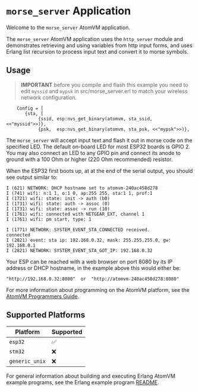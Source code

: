 # `morse_server` Application

Welcome to the `morse_server` AtomVM application.

The `morse_server` AtomVM application uses the `http_server` module and demonstrates retrieving and using variables from http input forms, and uses Erlang list recursion to process input text and convert it to morse symbols.

## Usage

> **IMPORTANT** before you compile and flash this example you need to edit `myssid` and `mypsk` in src/morse_server.erl to match your wireless network configuration.
```
    Config = [
       {sta, [
            {ssid, esp:nvs_get_binary(atomvm, sta_ssid, <<"myssid">>)},
            {psk,  esp:nvs_get_binary(atomvm, sta_psk, <<"mypsk">>)},
```

The `morse_server` will accept input text and flash it out in morse code on the specified LED.  The default on-board LED for most ESP32 boards is GPIO 2.  You may also connect an LED to any GPIO pin and connect its anode to ground with a 100 Ohm or higher (220 Ohm recommended) resistor.

When the ESP32 first boots up, at at the end of the serial output, you should see output similar to:

    I (621) NETWORK: DHCP hostname set to atomvm-240ac458d278
    I (741) wifi: n:1 1, o:1 0, ap:255 255, sta:1 1, prof:1
    I (1721) wifi: state: init -> auth (b0)
    I (1731) wifi: state: auth -> assoc (0)
    I (1731) wifi: state: assoc -> run (10)
    I (1761) wifi: connected with NETGEAR_EXT, channel 1
    I (1761) wifi: pm start, type: 1

    I (1771) NETWORK: SYSTEM_EVENT_STA_CONNECTED received.
    connected
    I (2821) event: sta ip: 192.168.0.32, mask: 255.255.255.0, gw: 192.168.0.1
    I (2821) NETWORK: SYSTEM_EVENT_STA_GOT_IP: 192.168.0.32

Your ESP can be reached with a web browser on port 8080 by its IP address or DHCP hostname, in the example above this would either be:

    "http://192.168.0.32:8080"  or  "http://atomvm-240ac458d278:8080"

For more information about programming on the AtomVM platform, see the [AtomVM Programmers Guide](https://www.atomvm.net/doc/master/programmers-guide.html).

## Supported Platforms

| Platform       | Supported |
|----------------|-----------|
| `esp32`        |    ✅     |
| `stm32`        |    ❌     |
| `generic_unix` |    ❌     |

For general information about building and executing Erlang AtomVM example programs, see the Erlang example program [README](../../erlang/README.md).




